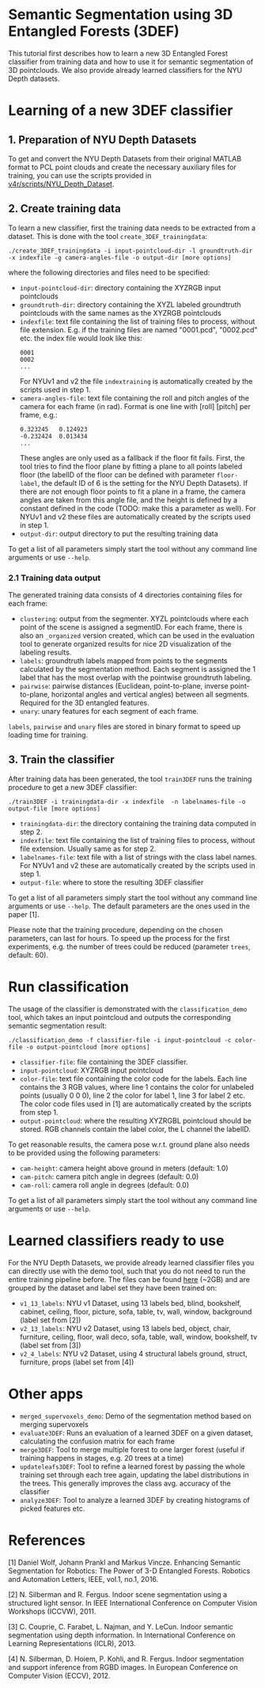 # Semantic Segmentation using 3D Entangled Forests (3DEF)
This tutorial first describes how to learn a new 3D Entangled Forest classifier from training data and how to use it for semantic segmentation of 3D pointclouds. We also provide already learned classifiers for the NYU Depth datasets.

# Learning of a new 3DEF classifier
## 1. Preparation of NYU Depth Datasets
To get and convert the NYU Depth Datasets from their original MATLAB format to PCL point clouds and create the necessary auxiliary files for training, you can use the scripts provided in [v4r/scripts/NYU_Depth_Dataset](../../scripts/NYU_Depth_Dataset).

## 2. Create training data
To learn a new classifier, first the training data needs to be extracted from a dataset. This is done with the tool `create_3DEF_trainingdata`:
```
./create_3DEF_trainingdata -i input-pointcloud-dir -l groundtruth-dir -x indexfile -g camera-angles-file -o output-dir [more options]
```
where the following directories and files need to be specified:
* `input-pointcloud-dir`: directory containing the XYZRGB input pointclouds
* `groundtruth-dir`: directory containing the XYZL labeled groundtruth pointclouds with the same names as the XYZRGB pointclouds
* `indexfile`: text file containing the list of training files to process, without file extension. E.g. if the training files are named "0001.pcd", "0002.pcd" etc. the index file would look like this:
  ```
  0001
  0002
  ...
  ```
  For NYUv1 and v2 the file `indextraining` is automatically created by the scripts used in step 1.
* `camera-angles-file`: text file containing the roll and pitch angles of the camera for each frame (in rad). Format is one line with [roll] [pitch] per frame, e.g.:
  ```
  0.323245   0.124923
  -0.232424  0.013434
  ...
  ```
  These angles are only used as a fallback if the floor fit fails. First, the tool tries to find the floor plane by fitting a plane to all points labeled floor (the labelID of the floor can be defined with parameter `floor-label`, the default ID of 6 is the setting for the NYU Depth Datasets). If there are not enough floor points to fit a plane in a frame, the camera angles are taken from this angle file, and the height is defined by a constant defined in the code (TODO: make this a parameter as well).
  For NYUv1 and v2 these files are automatically created by the scripts used in step 1.
* `output-dir`: output directory to put the resulting training data

To get a list of all parameters simply start the tool without any command line arguments or use `--help`.

### 2.1 Training data output
The generated training data consists of 4 directories containing files for each frame:
* `clustering`: output from the segmenter. XYZL pointclouds where each point of the scene is assigned a segmentID. For each frame, there is also an `_organized` version created, which can be used in the evaluation tool to generate organized results for nice 2D visualization of the labeling results.
* `labels`: groundtruth labels mapped from points to the segments calculated by the segmentation method. Each segment is assigned the 1 label that has the most overlap with the pointwise groundtruth labeling.
* `pairwise`: pairwise distances (Euclidean, point-to-plane, inverse point-to-plane, horizontal angles and vertical angles) between all segments. Required for the 3D entangled features.
* `unary`: unary features for each segment of each frame.

`labels`, `pairwise` and `unary` files are stored in binary format to speed up loading time for training.

## 3. Train the classifier
After training data has been generated, the tool `train3DEF` runs the training procedure to get a new 3DEF classifier:
```
./train3DEF -i trainingdata-dir -x indexfile  -n labelnames-file -o output-file [more options]
```
* `trainingdata-dir`: the directory containing the training data computed in step 2.
* `indexfile`: text file containing the list of training files to process, without file extension. Usually same as for step 2.
* `labelnames-file`: text file with a list of strings with the class label names. For NYUv1 and v2 these are automatically created by the scripts used in step 1.
* `output-file`: where to store the resulting 3DEF classifier

To get a list of all parameters simply start the tool without any command line arguments or use `--help`.
The default parameters are the ones used in the paper [1].

Please note that the training procedure, depending on the chosen parameters, can last for hours. To speed up the process for the first experiments, e.g. the number of trees could be reduced (parameter `trees`, default: 60).

# Run classification
The usage of the classifier is demonstrated with the `classification_demo` tool, which takes an input pointcloud and outputs the corresponding semantic segmentation result:
```
./classification_demo -f classifier-file -i input-pointcloud -c color-file -o output-pointcloud [more options]
```
* `classifier-file`: file containing the 3DEF classifier.
* `input-pointcloud`: XYZRGB input pointcloud
* `color-file`: text file containing the color code for the labels. Each line contains the 3 RGB values, where line 1 contains the color for unlabeled points (usually 0 0 0), line 2 the color for label 1, line 3 for label 2 etc. The color code files used in [1] are automatically created by the scripts from step 1.
* `output-pointcloud`: where the resulting XYZRGBL pointcloud should be stored. RGB channels contain the label color, the L channel the labelID.

To get reasonable results, the camera pose w.r.t. ground plane also needs to be provided using the following parameters:
* `cam-height`: camera height above ground in meters (default: 1.0)
* `cam-pitch`: camera pitch angle in degrees (default: 0.0)
* `cam-roll`: camera roll angle in degrees (default: 0.0)

To get a list of all parameters simply start the tool without any command line arguments or use `--help`.

# Learned classifiers ready to use
For the NYU Depth Datasets, we provide already learned classifier files you can directly use with the demo tool, such that you do not need to run the entire training pipeline before. The files can be found [here](https://data.acin.tuwien.ac.at/index.php/s/ispD5VN2ag0ehlY/download) (~2GB) and are grouped by the dataset and label set they have been trained on:
* `v1_13_labels`: NYU v1 Dataset, using 13 labels bed, blind, bookshelf, cabinet, ceiling, floor, picture, sofa, table, tv, wall, window, background (label set from [2])
* `v2_13_labels`: NYU v2 Dataset, using 13 labels bed, object, chair, furniture, ceiling, floor, wall deco, sofa, table, wall, window, bookshelf, tv (label set from [3])
* `v2_4_labels`: NYU v2 Dataset, using 4 structural labels ground, struct, furniture, props (label set from [4])

# Other apps
* `merged_supervoxels_demo`: Demo of the segmentation method based on merging supervoxels
* `evaluate3DEF`: Runs an evaluation of a learned 3DEF on a given dataset, calculating the confusion matrix for each frame
* `merge3DEF`: Tool to merge multiple forest to one larger forest (useful if training happens in stages, e.g. 20 trees at a time)
* `updateleafs3DEF`: Tool to refine a learned forest by passing the whole training set through each tree again, updating the label distributions in the trees. This generally improves the class avg. accuracy of the classifier
* `analyze3DEF`: Tool to analyze a learned 3DEF by creating histograms of picked features etc.

# References
[1] Daniel Wolf, Johann Prankl and Markus Vincze. Enhancing Semantic Segmentation for Robotics: The Power of 3-D Entangled Forests. Robotics and Automation Letters, IEEE, vol.1, no.1, 2016.

[2] N. Silberman and R. Fergus. Indoor scene segmentation using a structured light sensor. In
IEEE International Conference on Computer Vision Workshops (ICCVW), 2011.

[3] C. Couprie, C. Farabet, L. Najman, and Y. LeCun. Indoor semantic segmentation using depth
information. In International Conference on Learning Representations (ICLR), 2013.

[4] N. Silberman, D. Hoiem, P. Kohli, and R. Fergus. Indoor segmentation and support inference
from RGBD images. In European Conference on Computer Vision (ECCV), 2012.
